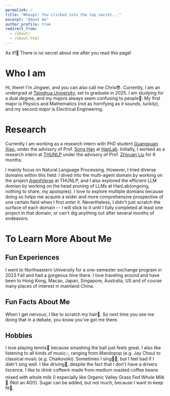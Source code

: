 ```yaml
---
permalink: /
title: "Whoops! You clicked into the top secret..."
excerpt: "About me"
author_profile: true
redirect_from: 
  - /about/
  - /about.html
---
```


As if!🤗 There is no secret about me after you read this page!

Who I am
=====

Hi, there! I'm Jingwei, and you can also call me Chris😎. Currently, I am an undergrad at [Tsinghua University](https://www.tsinghua.edu.cn/en/), set to graduate in 2025. I am studying for a dual degree, and my majors always seem confusing to people🤣: My first major is Physics and Mathematics (not as horrifying as it sounds, luckily), and my second major is Electrical Engineering.

Research
=====

Currently I am working as a research intern with PhD student [Guangxuan Xiao](https://guangxuanx.com/), under the advisory of Prof. [Song Han](https://hanlab.mit.edu/songhan) at [HanLab](https://hanlab.mit.edu/). Initially, I worked as a research intern at [THUNLP](https://github.com/thunlp) under the advisory of Prof. [Zhiyuan Liu](https://nlp.csai.tsinghua.edu.cn/~lzy/) for 6 months.

I mainly focus on Natural Language Processing. However, I tried diverse domains within this field: I dived into the multi-agent domain by working on the project [AgentVerse](https://arxiv.org/abs/2308.10848) at THUNLP, and I also explored the efficient LLM domian by working on the head pruning of LLMs at HanLab(ongoing, nothing to share, my apolopies). I love to explore multiple domians because doing so helps me acquire a wider and more comprehensive prospective of one certain field when I first enter it. Nevertheless, I didn't just scratch the surface of each domain -- I will stick to it until I fully completed at least one project in that domain, or can't dig anything out after several months of endeavors.

To Learn More About Me
======
Fun Experiences
------

I went to Northeastern University for a one-semester exchange program in 2023 Fall and had a gorgeous time there. I love traveling around and have been to Hong Kong, Macao, Japan, Singapore, Australia, US and of course many places of interest in mainland China.

Fun Facts About Me
------

When I get nervous, I like to scratch my hair😬. So next time you see me doing that in a debate, you know you've got me there.

Hobbies
------

I love playing tennis🎾 because smashing the ball just feels great. I also like listening to all kinds of music🎶, ranging from Mandopop (e.g. Jay Chou) to classical music (e.g. Chaikovski). Sometimes I sing👨‍🎤, but I feel bad if I didn't sing well. I like driving🚗, despite the fact that I don't have a drivers liscence. I like to drink coffee☕ made from medium roasted coffee beans mixed with whole milk (I especially like Organic Valley Grass Fed Whole Milk🐄 (Not an AD!)). Sugar can be added, but not much, because I want to keep fit💪.